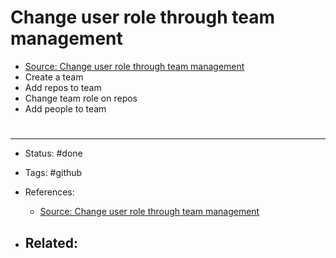 # Change user role through team management
- [Source: Change user role through team management](https://stackoverflow.com/a/37462455)
- Create a team
- Add repos to team
- Change team role on repos
- Add people to team



# 

---
- Status: #done

- Tags: #github

- References:
	- [Source: Change user role through team management](https://stackoverflow.com/a/37462455)

- Related:
	- 
